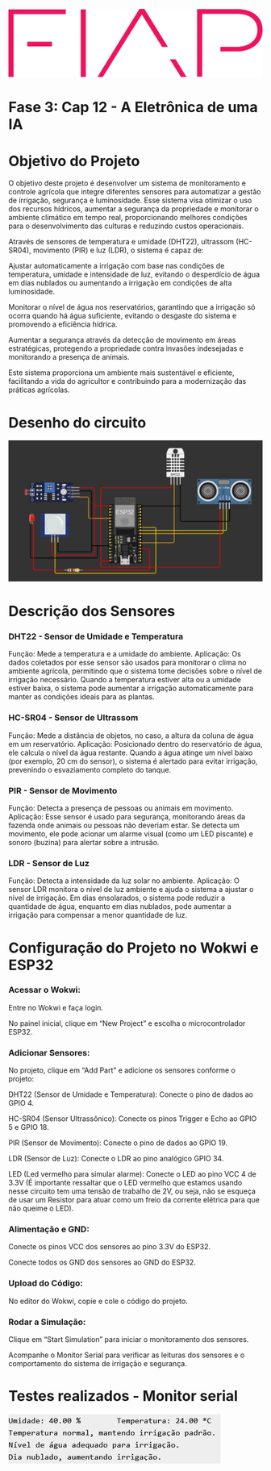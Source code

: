 ![Logo FIAP](https://github.com/Vitor-coder-eng/Fase3-Cap12---A-Eletronica-de-uma-IA-/blob/main/logo-fiap.png)

# Fase 3: Cap 12 - A Eletrônica de uma IA

# Objetivo do Projeto

O objetivo deste projeto é desenvolver um sistema de monitoramento e controle agrícola que integre diferentes sensores para automatizar a gestão de irrigação, segurança e luminosidade. Esse sistema visa otimizar o uso dos recursos hídricos, aumentar a segurança da propriedade e monitorar o ambiente climático em tempo real, proporcionando melhores condições para o desenvolvimento das culturas e reduzindo custos operacionais.

Através de sensores de temperatura e umidade (DHT22), ultrassom (HC-SR04), movimento (PIR) e luz (LDR), o sistema é capaz de:

  Ajustar automaticamente a irrigação com base nas condições de temperatura, umidade e intensidade de luz, evitando o desperdício de água em dias nublados ou aumentando a irrigação em condições de alta luminosidade.

  Monitorar o nível de água nos reservatórios, garantindo que a irrigação só ocorra quando há água suficiente, evitando o desgaste do sistema e promovendo a eficiência hídrica.

  Aumentar a segurança através da detecção de movimento em áreas estratégicas, protegendo a propriedade contra invasões indesejadas e monitorando a presença de animais.

Este sistema proporciona um ambiente mais sustentável e eficiente, facilitando a vida do agricultor e contribuindo para a modernização das práticas agrícolas.

# Desenho do circuito
![Desenho do circuito](https://github.com/Vitor-coder-eng/Fase3-Cap12---A-Eletronica-de-uma-IA-/blob/main/Desenho%20do%20circuito.png)

# Descrição dos Sensores

 ### DHT22 - Sensor de Umidade e Temperatura
  Função: Mede a temperatura e a umidade do ambiente.
  Aplicação: Os dados coletados por esse sensor são usados para monitorar o clima no ambiente agrícola, permitindo que o sistema tome decisões sobre o nível de irrigação necessário. Quando a temperatura estiver alta ou a umidade estiver baixa, o sistema pode aumentar a irrigação automaticamente para manter as condições ideais para as plantas.

 ### HC-SR04 - Sensor de Ultrassom
  Função: Mede a distância de objetos, no caso, a altura da coluna de água em um reservatório.
  Aplicação: Posicionado dentro do reservatório de água, ele calcula o nível da água restante. Quando a água atinge um nível baixo (por exemplo, 20 cm do sensor), o sistema é alertado para evitar irrigação, prevenindo o esvaziamento completo do tanque.

### PIR - Sensor de Movimento
  Função: Detecta a presença de pessoas ou animais em movimento.
  Aplicação: Esse sensor é usado para segurança, monitorando áreas da fazenda onde animais ou pessoas não deveriam estar. Se detecta um movimento, ele pode acionar um alarme visual (como um LED piscante) e sonoro (buzina) para alertar sobre a intrusão.

### LDR - Sensor de Luz
  Função: Detecta a intensidade da luz solar no ambiente.
  Aplicação: O sensor LDR monitora o nível de luz ambiente e ajuda o sistema a ajustar o nível de irrigação. Em dias ensolarados, o sistema pode reduzir a quantidade de água, enquanto em dias nublados, pode aumentar a irrigação para compensar a menor quantidade de luz.

# Configuração do Projeto no Wokwi e ESP32 

### Acessar o Wokwi: 

Entre no Wokwi e faça login. 

No painel inicial, clique em “New Project” e escolha o microcontrolador ESP32. 

### Adicionar Sensores: 

No projeto, clique em “Add Part” e adicione os sensores conforme o projeto: 

DHT22 (Sensor de Umidade e Temperatura): Conecte o pino de dados ao GPIO 4. 

HC-SR04 (Sensor Ultrassônico): Conecte os pinos Trigger e Echo ao GPIO 5 e GPIO 18. 

PIR (Sensor de Movimento): Conecte o pino de dados ao GPIO 19. 

LDR (Sensor de Luz): Conecte o LDR ao pino analógico GPIO 34. 

LED (Led vermelho para simular alarme): Conecte o LED ao pino VCC 4 de 3.3V (É importante ressaltar que o LED vermelho que estamos usando nesse circuito tem uma tensão de trabalho de 2V, ou seja, não se esqueça de usar um Resistor para atuar como um freio da corrente elétrica para que não queime o LED). 

### Alimentação e GND: 

Conecte os pinos VCC dos sensores ao pino 3.3V do ESP32. 

Conecte todos os GND dos sensores ao GND do ESP32. 

### Upload do Código: 

No editor do Wokwi, copie e cole o código do projeto. 

### Rodar a Simulação: 

Clique em “Start Simulation” para iniciar o monitoramento dos sensores. 

Acompanhe o Monitor Serial para verificar as leituras dos sensores e o comportamento do sistema de irrigação e segurança. 

# Testes realizados - Monitor serial
![Print do monitor serial dos testes realizados](https://github.com/Vitor-coder-eng/Fase3-Cap12---A-Eletronica-de-uma-IA-/blob/main/Print%20dos%20dados.png)
